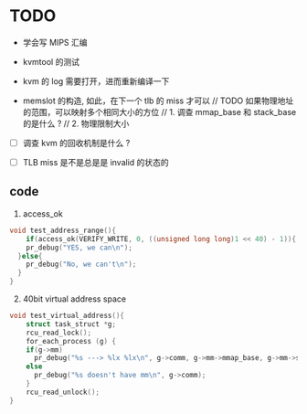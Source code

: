 # TODO

- 学会写 MIPS 汇编
- kvmtool 的测试
- kvm 的 log 需要打开，进而重新编译一下


- memslot 的构造, 如此，在下一个 tlb 的 miss 才可以
// TODO 如果物理地址的范围，可以映射多个相同大小的方位
// 1. 调查 mmap_base 和 stack_base 的是什么 ?
// 2. 物理限制大小

- [ ] 调查 kvm 的回收机制是什么 ?

- [ ] TLB miss 是不是总是是 invalid 的状态的

## code

1. access_ok
```c
void test_address_range(){
	if(access_ok(VERIFY_WRITE, 0, ((unsigned long long)1 << 40) - 1)){
    pr_debug("YES, we can\n");
  }else{
    pr_debug("No, we can't\n");
  }
}
```

2. 40bit virtual address space
```c
void test_virtual_address(){
	struct task_struct *g;
	rcu_read_lock();
	for_each_process (g) { 
    if(g->mm)
      pr_debug("%s ---> %lx %lx\n", g->comm, g->mm->mmap_base, g->mm->start_stack);
    else 
      pr_debug("%s doesn't have mm\n", g->comm);
	}
	rcu_read_unlock();
}
```

